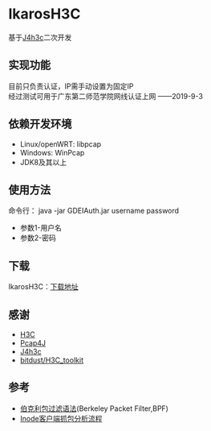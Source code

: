 # IkarosH3C
基于[J4h3c](https://github.com/XJhrack/J4h3c/releases)二次开发

## 实现功能
目前只负责认证，IP需手动设置为固定IP  
经过测试可用于广东第二师范学院网线认证上网 ——2019-9-3

## 依赖开发环境
* Linux/openWRT: libpcap
* Windows: WinPcap
* JDK8及其以上

## 使用方法
命令行：
  java -jar GDEIAuth.jar username password
* 参数1-用户名
* 参数2-密码

## 下载
IkarosH3C：[下载地址](https://github.com/Ikarosx/IkarosH3C/releases)

## 感谢
* [H3C](https://github.com/QCute/H3C)
* [Pcap4J](https://github.com/kaitoy/pcap4j)
* [J4h3c](https://github.com/XJhrack/J4h3c)
* [bitdust/H3C_toolkit](https://github.com/bitdust/H3C_toolkit)

## 参考
* [伯克利包过滤语法](https://www.winpcap.org/docs/docs_40_2/html/group__language.html)(Berkeley Packet Filter,BPF)
* [Inode客户端抓包分析流程](https://fjkfwz.github.io/2014/12/04/H3C-inode-Linux/)
